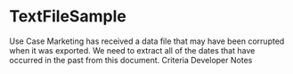 # TextFileSample
Use Case
Marketing has received a data file that may have been corrupted when it was exported. We need to extract all of the dates that have occurred in the past from this document.
Criteria
Developer Notes
